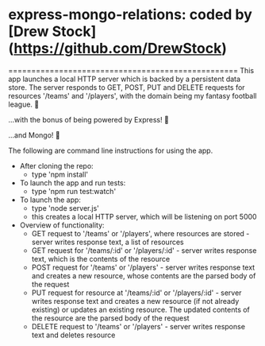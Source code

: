 # express-mongo-relations: coded by [Drew Stock] (https://github.com/DrewStock)
==================================================
This app launches a local HTTP server which is backed by a persistent data store. The server responds to GET, POST, PUT and DELETE requests for resources '/teams' and '/players', with the domain being my fantasy football league. :football:

...with the bonus of being powered by Express! :bullettrain_side:

...and Mongo! :floppy_disk:

The following are command line instructions for using the app.

* After cloning the repo:
    * type 'npm install'
* To launch the app and run tests:
    * type 'npm run test:watch'
* To launch the app:
    * type 'node server.js'
    * this creates a local HTTP server, which will be listening on port 5000
* Overview of functionality:
    * GET request to '/teams' or '/players', where resources are stored - server writes response text, a list of resources
    * GET request for '/teams/:id' or '/players/:id' - server writes response text, which is the contents of the resource
    * POST request for '/teams' or '/players' - server writes response text and creates a new resource, whose contents are the parsed body of the request
    * PUT request for resource at '/teams/:id' or '/players/:id' - server writes response text and creates a new resource (if not already existing) or updates an existing resource. The updated contents of the resource are the parsed body of the request
    * DELETE request to '/teams' or '/players' - server writes response text and deletes resource
